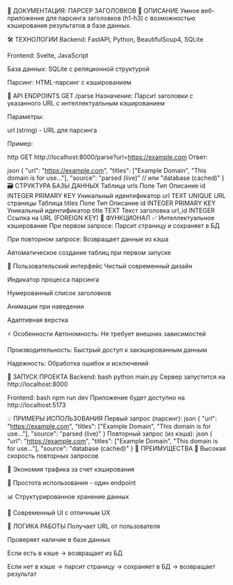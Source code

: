 📄 ДОКУМЕНТАЦИЯ: ПАРСЕР ЗАГОЛОВКОВ
🎯 ОПИСАНИЕ
Умное веб-приложение для парсинга заголовков (h1-h3) с возможностью кэширования результатов в базе данных.

🛠 ТЕХНОЛОГИИ
Backend: FastAPI, Python, BeautifulSoup4, SQLite

Frontend: Svelte, JavaScript

База данных: SQLite с реляционной структурой

Парсинг: HTML-парсинг с кэшированием

📡 API ENDPOINTS
GET /parse
Назначение: Парсит заголовки с указанного URL с интеллектуальным кэшированием

Параметры:

url (string) - URL для парсинга

Пример:

http
GET http://localhost:8000/parse?url=https://example.com
Ответ:

json
{
  "url": "https://example.com",
  "titles": ["Example Domain", "This domain is for use..."],
  "source": "parsed (live)"  // или "database (cached)"
}
🗃 СТРУКТУРА БАЗЫ ДАННЫХ
Таблица urls
Поле	Тип	Описание
id	INTEGER PRIMARY KEY	Уникальный идентификатор
url	TEXT UNIQUE	URL страницы
Таблица titles
Поле	Тип	Описание
id	INTEGER PRIMARY KEY	Уникальный идентификатор
title	TEXT	Текст заголовка
url_id	INTEGER	Ссылка на URL (FOREIGN KEY)
🔧 ФУНКЦИОНАЛ
✅ Интеллектуальное кэширование
При первом запросе: Парсит страницу и сохраняет в БД

При повторном запросе: Возвращает данные из кэша

Автоматическое создание таблиц при первом запуске

🎨 Пользовательский интерфейс
Чистый современный дизайн

Индикатор процесса парсинга

Нумерованный список заголовков

Анимации при наведении

Адаптивная верстка

⚡ Особенности
Автономность: Не требует внешних зависимостей

Производительность: Быстрый доступ к закэшированным данным

Надежность: Обработка ошибок и исключений

🚀 ЗАПУСК ПРОЕКТА
Backend:
bash
python main.py
Сервер запустится на http://localhost:8000

Frontend:
bash
npm run dev
Приложение будет доступно на http://localhost:5173

💡 ПРИМЕРЫ ИСПОЛЬЗОВАНИЯ
Первый запрос (парсинг):
json
{
  "url": "https://example.com",
  "titles": ["Example Domain", "This domain is for use..."],
  "source": "parsed (live)"
}
Повторный запрос (из кэша):
json
{
  "url": "https://example.com", 
  "titles": ["Example Domain", "This domain is for use..."],
  "source": "database (cached)"
}
🎯 ПРЕИМУЩЕСТВА
🚀 Высокая скорость повторных запросов

💾 Экономия трафика за счет кэширования

🔧 Простота использования - один endpoint

📊 Структурированное хранение данных

🎨 Современный UI с отличным UX

🔄 ЛОГИКА РАБОТЫ
Получает URL от пользователя

Проверяет наличие в базе данных

Если есть в кэше → возвращает из БД

Если нет в кэше → парсит страницу → сохраняет в БД → возвращает результат